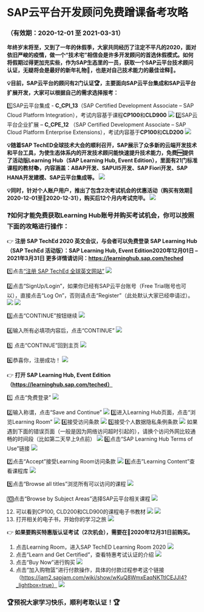 # SAP云平台开发顾问免费蹭课备考攻略
### （有效期：2020-12-01 至 2021-03-31）

**年终岁末将至，又到了一年的休假季，大家共同经历了注定不平凡的2020，面对依旧严峻的疫情，做一个“技术宅”相信会是许多开发顾问的首选休假模式。如何将假期过得更加充实些，作为SAP生态里的一员，获取一个SAP云平台技术顾问认证，无疑将会是最好的新年礼物:gift:，也是对自己技术能力的最佳诠释:muscle:。**

**:bulb:目前，SAP云平台的顾问有2门认证:trophy:，主要面向SAP云平台集成和SAP云平台扩展开发，大家可以根据自己的需求选择报考：**

:one:SAP云平台集成 - **C_CPI_13**（SAP Certified Development Associate – SAP Cloud Platform Integration），考试内容基于课程**CP100**和**CLD900**
![](_v_images/20201224162625324_22557.png)
:two:SAP云平台企业扩展 – **C_CPE_12** （SAP Certified Development Associate – SAP Cloud Platform Enterprise Extensions），考试内容基于**CP100**和**CLD200**
 ![](_v_images/20201224163058268_15200.png)

**:bulb:随着SAP TechED全球技术大会的顺利召开，SAP展示了众多新的云端开发技术和平台工具，为使生态体系内的开发技术顾问能快速提升技术能力，免费:free:提供了活动版Learning Hub（SAP Learning Hub, Event Edition），里面有21门标准课程的教材:books:，内容涵盖：ABAP开发、SAPUI5开发、SAP Fiori开发、SAP HANA开发建模、SAP云平台集成等。**
 ![](_v_images/20201224163110774_4722.png)

**:bulb:同时，针对个人账户用户，推出了包含2次考试机会的优惠活动（购买有效期:date:2020-12-01至:date:2020-12-31），购买后12个月内考试完毕。**
![](_v_images/20201224163128323_4264.png)

### :question:如何才能免费获取Learning Hub账号并购买考试机会，你可以按照下面的攻略进行操作：

:point_right: **注册 SAP TechEd 2020 英文会议，与会者可以免费登录 SAP Learning Hub（SAP TechEd 活动版）：SAP Learning Hub, Event Edition2020年12月01日 – 2021年3月31日 更多详情请访问：https://learninghub.sap.com/teched**

:one:点击[“注册 SAP TechEd 全球英文网站”](https://pages.sapteched.com/sap/sapteched2020/index)
![](_v_images/20201224163145545_23343.png)

:two:点击“SignUp/Login”，如果你已经有SAP云平台账号（Free Trial账号也可以），直接点击“Log On”，否则请点击“Register”（此处默认大家已经申请过）。
![](_v_images/20201224163156785_32209.png)
![](_v_images/20201224163204537_23098.png)

:three:点击“CONTINUE”按钮继续
![](_v_images/20201224163256266_22341.png)

:four:输入所有必填项内容后，点击“CONTINUE”
![](_v_images/20201224163304044_19393.png)

:five:	点击“CONTINUE”回到主页
![](_v_images/20201224163311798_1059.png)

:six:恭喜你，注册成功！
![](_v_images/20201224163318519_20335.png)

:point_right: **打开 SAP Learning Hub, Event Edition（https://learninghub.sap.com/teched）**

:one:	点击“免费登录”
![](_v_images/20201224163328674_11878.png)

:two:输入称谓，点击“Save and Continue”
![](_v_images/20201224163335719_13409.png)
:three:进入Learning Hub页面，点击“浏览Learning Room”
![](_v_images/20201224163342196_18815.png)
:four:接受访问条款
![](_v_images/20201224163348033_9702.png)
:five:接受个人数据隐私条例条款
![](_v_images/20201224163353946_19099.png)
如果遇到下面的错误页面（一般是因为网络访问超时引起的），请换个访问外网比较通畅的时间段（比如第二天早上9点前）
![](_v_images/20201224163400233_18218.png)
:six:点击“SAP Learning Hub Terms of Use”链接
![](_v_images/20201224163406257_2084.png)

:seven:点击“Accept”接受Learning Room访问条款
![](_v_images/20201224163413820_32051.png)
:eight:点击”Learning Content”查看课程库
![](_v_images/20201224163420643_8768.png)

:nine:点击“Browse all titles”浏览所有可以访问的课程
![](_v_images/20201224163427533_25055.png)

:keycap_ten:点击“Browse by Subject Areas”选择SAP云平台相关课程
![](_v_images/20201224163434824_9309.png)

12.	可以看到CP100, CLD200和CLD900的课程电子书教材
![](_v_images/20201224163447910_28615.png)
![](_v_images/20201224163456154_20491.png)
13.	打开相关的电子书，开始你的学习之旅
![](_v_images/20201224163505086_13868.png)

:point_right: **如果要购买特惠版认证考试（2次机会），需要在:date:2020年12月31日前购买。**
1.	点击Learning Room，进入SAP TechED Learning Room 2020
![](_v_images/20201224163515675_17328.png)
2.	 点击“Learn and Get Certified”，查看特惠考试认证的介绍
![](_v_images/20201224163522953_7515.png)
3.	 点击“Buy Now”进行购买
![](_v_images/20201224163531472_993.png)
4.	 点击“加入购物篮”进行付款操作，具体的付款过程参考这个链接（https://jam2.sapjam.com/wiki/show/wKuQ8WmxEaqNKTtlCEJJI4?_lightbox=true）
![](_v_images/20201224163540303_18222.png)


### :trophy:预祝大家学习快乐，顺利考取认证！:trophy:


